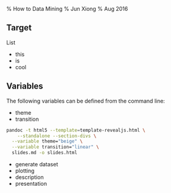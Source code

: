 % How to Data Mining
% Jun Xiong
% Aug 2016


Target
--------------------

List

* this 
* is
* cool

Variables
---------

The following variables can be defined from the command line:

* theme
* transition

```bash
pandoc -t html5 --template=template-revealjs.html \
	--standalone --section-divs \
  --variable theme="beige" \
  --variable transition="linear" \
  slides.md -o slides.html
```


- generate dataset
- plotting
- description
- presentation
